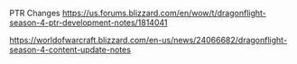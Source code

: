 PTR Changes
https://us.forums.blizzard.com/en/wow/t/dragonflight-season-4-ptr-development-notes/1814041

https://worldofwarcraft.blizzard.com/en-us/news/24066682/dragonflight-season-4-content-update-notes
